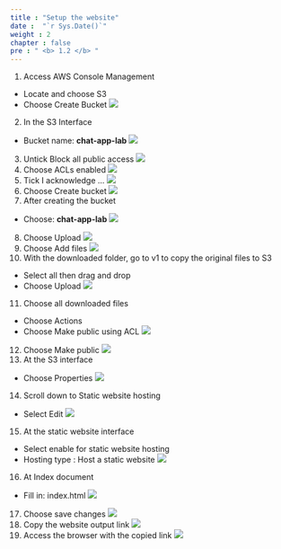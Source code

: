 ```yaml
---
title : "Setup the website"
date :  "`r Sys.Date()`" 
weight : 2 
chapter : false
pre : " <b> 1.2 </b> "
---
```


1. Access AWS Console Management
- Locate and choose S3
- Choose Create Bucket
![](../../WorkShop2/01.intro-prepare/1.2.setup/2.png?featherlight=false&width=90pc)
2. In the S3 Interface
- Bucket name: **chat-app-lab**
![](../../WorkShop2/01.intro-prepare/1.2.setup/3.png?featherlight=false&width=90pc)
3. Untick Block all public access
![](../../WorkShop2/01.intro-prepare/1.2.setup/4.png?featherlight=false&width=90pc)
4. Choose ACLs enabled
![](../../WorkShop2/01.intro-prepare/1.2.setup/5.png?featherlight=false&width=90pc)
5. Tick I acknowledge ...
![](../../WorkShop2/01.intro-prepare/1.2.setup/6.png?featherlight=false&width=90pc)
6. Choose Create bucket
![](../../WorkShop2/01.intro-prepare/1.2.setup/7.png?featherlight=false&width=90pc)
7. After creating the bucket
- Choose: **chat-app-lab**
![](../../WorkShop2/01.intro-prepare/1.2.setup/8.png?featherlight=false&width=90pc)
8. Choose Upload
![](../../WorkShop2/01.intro-prepare/1.2.setup/9.png?featherlight=false&width=90pc)
9. Choose Add files
![](../../WorkShop2/01.intro-prepare/1.2.setup/10.png?featherlight=false&width=90pc)
10. With the downloaded folder, go to v1 to copy the original files to S3
- Select all then drag and drop
- Choose Upload
![](../../WorkShop2/01.intro-prepare/1.2.setup/11.png?featherlight=false&width=90pc)
11. Choose all downloaded files
- Choose Actions
- Choose Make public using ACL
![](../../WorkShop2/01.intro-prepare/1.2.setup/12.png?featherlight=false&width=90pc)
12. Choose Make public
![](../../WorkShop2/01.intro-prepare/1.2.setup/13.png?featherlight=false&width=90pc)
13. At the S3 interface
- Choose Properties
![](../../WorkShop2/01.intro-prepare/1.2.setup/14.png?featherlight=false&width=90pc)
14. Scroll down to Static website hosting
- Select Edit
![](../../WorkShop2/01.intro-prepare/1.2.setup/15.png?featherlight=false&width=90pc)
15. At the static website interface
- Select enable for static website hosting
- Hosting type : Host a static website
![](../../WorkShop2/01.intro-prepare/1.2.setup/16.png?featherlight=false&width=90pc)
16. At Index document
- Fill in: index.html
![](../../WorkShop2/01.intro-prepare/1.2.setup/17.png?featherlight=false&width=90pc)
17. Choose save changes
![](../../WorkShop2/01.intro-prepare/1.2.setup/18.png?featherlight=false&width=90pc)
18. Copy the website output link
![](../../WorkShop2/01.intro-prepare/1.2.setup/19.png?featherlight=false&width=90pc)
19. Access the browser with the copied link
![](../../WorkShop2/01.intro-prepare/1.2.setup/20.png?featherlight=false&width=90pc)
